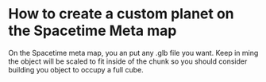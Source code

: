 # How to create a custom planet on the Spacetime Meta map

On the Spacetime meta map, you an put any .glb file you want. Keep in ming the object will be scaled to fit inside of the chunk so you should consider building you object to occupy a full cube.

